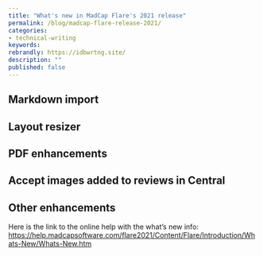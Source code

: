 ```yaml
---
title: "What's new in MadCap Flare's 2021 release"
permalink: /blog/madcap-flare-release-2021/
categories:
- technical-writing
keywords:
rebrandly: https://idbwrtng.site/
description: ""
published: false
---
```


## Markdown import

## Layout resizer

## PDF enhancements

## Accept images added to reviews in Central

## Other enhancements




Here is the link to the online help with the what’s new info:  https://help.madcapsoftware.com/flare2021/Content/Flare/Introduction/Whats-New/Whats-New.htm
